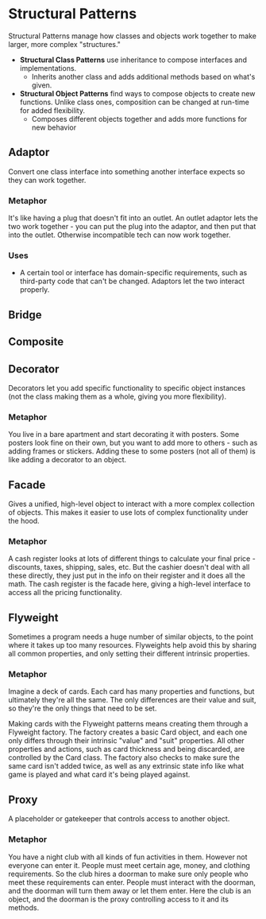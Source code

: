 # Structural Patterns

Structural Patterns manage how classes and objects work together to make larger, more complex "structures."

* **Structural Class Patterns** use inheritance to compose interfaces and implementations.
  * Inherits another class and adds additional methods based on what's given.
* **Structural Object Patterns** find ways to compose objects to create new functions. Unlike class ones, composition can be changed at run-time for added flexibility.
  * Composes different objects together and adds more functions for new behavior

## Adaptor

Convert one class interface into something another interface expects so they can work together.

### Metaphor

It's like having a plug that doesn't fit into an outlet. An outlet adaptor lets the two work together - you can put the plug into the adaptor, and then put that into the outlet. Otherwise incompatible tech can now work together.

### Uses

* A certain tool or interface has domain-specific requirements, such as third-party code that can't be changed. Adaptors let the two interact properly.

## Bridge

## Composite

## Decorator

Decorators let you add specific functionality to specific object instances (not the class making them as a whole, giving you more flexibility).

### Metaphor

You live in a bare apartment and start decorating it with posters. Some posters look fine on their own, but you want to add more to others - such as adding frames or stickers. Adding these to some posters (not all of them) is like adding a decorator to an object.

## Facade

Gives a unified, high-level object to interact with a more complex collection of objects. This makes it easier to use lots of complex functionality under the hood.

### Metaphor

A cash register looks at lots of different things to calculate your final price - discounts, taxes, shipping, sales, etc. But the cashier doesn't deal with all these directly, they just put in the info on their register and it does all the math. The cash register is the facade here, giving a high-level interface to access all the pricing functionality.

## Flyweight

Sometimes a program needs a huge number of similar objects, to the point where it takes up too many resources. Flyweights help avoid this by sharing all common properties, and only setting their different intrinsic properties.

### Metaphor

Imagine a deck of cards. Each card has many properties and functions, but ultimately they're all the same. The only differences are their value and suit, so they're the only things that need to be set.

Making cards with the Flyweight patterns means creating them through a Flyweight factory. The factory creates a basic Card object, and each one only differs through their intrinsic "value" and "suit" properties. All other properties and actions, such as card thickness and being discarded, are controlled by the Card class. The factory also checks to make sure the same card isn't added twice, as well as any extrinsic state info like what game is played and what card it's being played against.

## Proxy

A placeholder or gatekeeper that controls access to another object.

### Metaphor

You have a night club with all kinds of fun activities in them. However not everyone can enter it. People must meet certain age, money, and clothing requirements. So the club hires a doorman to make sure only people who meet these requirements can enter. People must interact with the doorman, and the doorman will turn them away or let them enter. Here the club is an object, and the doorman is the proxy controlling access to it and its methods.
